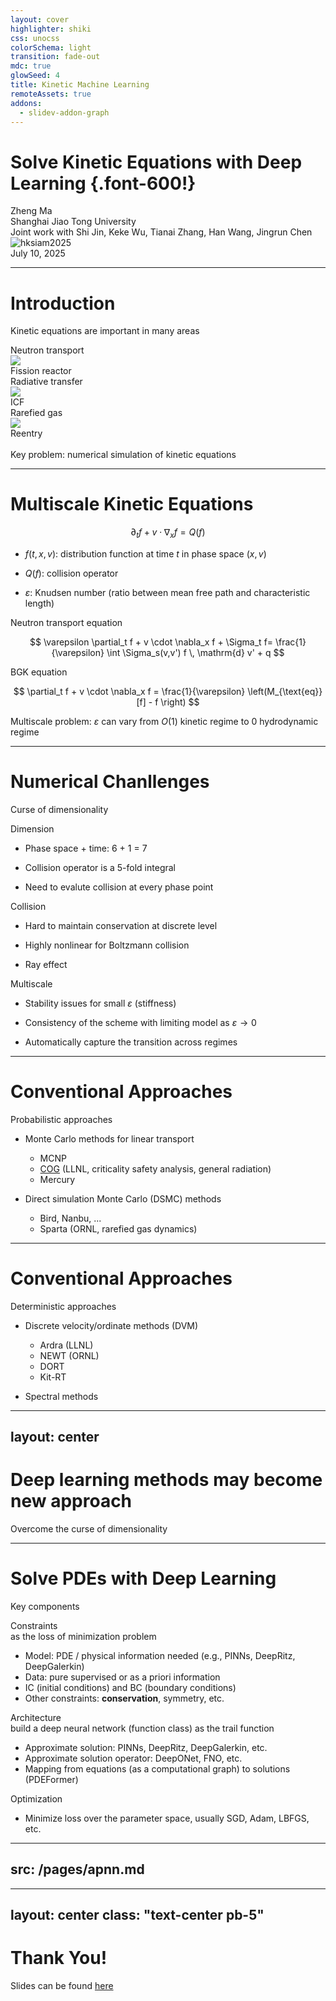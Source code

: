 ```yaml
---
layout: cover
highlighter: shiki
css: unocss
colorSchema: light
transition: fade-out
mdc: true
glowSeed: 4
title: Kinetic Machine Learning
remoteAssets: true
addons:
  - slidev-addon-graph
---
```


# Solve Kinetic Equations with Deep Learning {.font-600!}

<div flex="~ col gap-2">
  <div text-left text-2xl op75>Zheng Ma</div>
  <div text-left text-sm op50>Shanghai Jiao Tong University</div>
  <div text-left text-sm op50>Joint work with Shi Jin, Keke Wu, Tianai Zhang, Han Wang, Jingrun Chen</div>
</div>

<div abs-br mx-10 my-11 flex="~ col items-end" text-center>
  <img src="/hksiam2025_banner.png" alt="hksiam2025" border="~ blue/50 rounded-lg" shadow-l h10 mb1 op75 />
  <div text-sm opacity-75>July 10, 2025</div>
</div>

---

# Introduction

Kinetic equations are important in many areas

<div grid="~ cols-3 gap-2">
  <div flex="~ col gap-1" items-center>
    <div text-xl>Neutron transport</div>
    <img src="/reactor.png" border="~ violet/50 rounded-lg" shadow-l h-55 />
    <div>Fission reactor</div>
  </div>
  <div flex="~ col gap-1" items-center>
    <div text-xl>Radiative transfer</div>
    <img src="/icf.png" border="~ violet/50 rounded-lg" shadow-l h-55 />
    <div>ICF</div>
  </div>
  <div flex="~ col gap-1" items-center>
    <div text-xl>Rarefied gas</div>
    <img src="/reentry.png" border="~ violet/50 rounded-lg" shadow-l h-55 />
    <div>Reentry</div>
  </div>
</div>

<br>

<div border="~ violet/50 rounded-lg" shadow-l bg-violet:10 p5>
  <div text-center text-2xl>Key problem: numerical simulation of <Emphasis>kinetic equations</Emphasis></div>
</div>

---

# Multiscale Kinetic Equations

<div mt10 />

<div text-2xl>

$$
\partial_t f +  v \cdot \nabla_x f = Q(f)
$$

</div>

<div mt5 />

- $f(t, x, v)$: distribution function at time $t$ in phase space $(x, v)$

- $Q(f)$: collision operator

- $\varepsilon$: Knudsen number (ratio between mean free path and characteristic length)

<div v-click grid="~ cols-2 gap-4" mt5>

<div flex="~ col gap-2" border="~ violet/50 rounded-lg" shadow-l items-center>
  <div bg-violet:10 rounded-b text-base w-full py-2 px-3 op60>Neutron transport equation</div>
  <div text-base>

  $$
  \varepsilon \partial_t f + v \cdot \nabla_x f + \Sigma_t f= \frac{1}{\varepsilon} \int \Sigma_s(v,v') f \, \mathrm{d} v' + q
  $$

  </div>
</div>

<div flex="~ col gap-2" border="~ violet/50 rounded-lg" shadow-l items-center>
  <div bg-violet:10 rounded-b text-base w-full py-2 px-3 op60>BGK equation</div>
  <div text-base>

  $$
  \partial_t f + v \cdot \nabla_x f = \frac{1}{\varepsilon} \left(M_{\text{eq}}[f]  - f \right)
  $$

  </div>
</div>
</div>

<div v-click border="~ violet/50 rounded-lg" shadow-l mt-4>
  <div text-xl text-center>

  Multiscale problem: $\varepsilon$ can vary from $O(1)$ <Emphasis>kinetic regime</Emphasis> to $0$ <Emphasis>hydrodynamic regime</Emphasis>

  </div>
</div>

---

# Numerical Chanllenges

Curse of dimensionality

<div mt5 />

<div grid="~ gap-4 cols-3">

<div v-click flex="~ col gap-4" border="~ rose/50 rounded-lg" bg-rose:10 px4 p6>
  <div flex="~ gap-1 items-center" text-3xl ml--1>
    <div i-la-cubes text-rose text-4xl />
    <div text-rose>Dimension</div>
  </div>

  - Phase space + time: 6 + 1 = 7

  - Collision operator is a 5-fold integral

  - Need to evalute collision at every phase point

</div>

<div v-click flex="~ col gap-4" border="~ blue/50 rounded-lg" bg-blue:10 p6>
  <div flex="~ gap-1 items-center" text-3xl ml--1>
    <div i-gg-size text-blue text-4xl />
    <div text-blue>Collision</div>
  </div>

  - Hard to maintain conservation at discrete level

  - Highly nonlinear for Boltzmann collision

  - Ray effect

</div>

<div v-click flex="~ col gap-4" border="~ amber/50 rounded-lg" bg-amber:10 p6>
  <div flex="~ gap-1 items-center" text-3xl ml--1>
    <div i-gg-size text-amber text-4xl />
    <div text-amber>Multiscale</div>
  </div>

  - Stability issues for small $\varepsilon$ (stiffness)

  - Consistency of the scheme with limiting model as $\varepsilon \to 0$

  - Automatically capture the transition across regimes

</div>
</div>

---

# Conventional Approaches

Probabilistic approaches

- Monte Carlo methods for linear transport

  - MCNP
  - [COG](http://cog.llnl.gov) (LLNL, criticality safety analysis, general radiation)
  - Mercury

- Direct simulation Monte Carlo (DSMC) methods

  - Bird, Nanbu, ...
  - Sparta (ORNL, rarefied gas dynamics)

<ProsCons
  :pros="[
    'Easy implementation',
    'Relatively efficient',
  ]"
  :cons="[
    'Only half-order accuracy',
    'Converge slow',
    'Random fluctuations',
  ]"
/>

---

# Conventional Approaches

Deterministic approaches

- Discrete velocity/ordinate methods (DVM)

  - Ardra (LLNL)
  - NEWT (ORNL)
  - DORT
  - Kit-RT

<div v-click="3">

<div mt5 />

- Spectral methods

</div>

<ProsCons v-click.hide
  :pros="[
    'Maintain conservation',
    'High accuracy',
  ]"
  :cons="[
    'Expensive',
    'First or second order accuracy'
  ]"
/>

<ProsCons
  :pros="[
    'Spectral accuracy',
    'Relatively expensive',
  ]"
  :cons="[
    'Do not main conservation',
  ]"
/>

---
layout: center
---

<div flex="~ col gap-5 items-center">
  <div font-600 m--2 text-center>

  # Deep learning methods may become new approach

  </div>
  <div text-2xl op75 text-center>Overcome the curse of dimensionality</div>
</div>

---

# Solve PDEs with Deep Learning

Key components

<div flex="~ col gap-2">
<div v-click flex="~ col" border="~ rose/50 rounded-lg">
  <div flex="~ gap-2" items-center bg-rose:10 h10 pl4 py2>
    <div text-rose>Constraints</div>
    <div text-rose3>as the loss of minimization problem</div>
  </div>
  <div pl3 content-center>

  - Model: PDE / physical information needed (e.g., PINNs, DeepRitz, DeepGalerkin)
  - Data: pure supervised or as a priori information
  - IC (initial conditions) and BC (boundary conditions)
  - Other constraints: **conservation**, symmetry, etc.

  </div>
</div>
<div v-click flex="~ col" border="~ blue/50 rounded-lg">
  <div flex="~ gap-2" items-center bg-blue:10 h10 pl4 py2>
    <div text-blue>Architecture</div>
    <div text-blue3>build a deep neural network (function class) as the trail function</div>
  </div>
  <div pl3 content-center>

  - Approximate solution: PINNs, DeepRitz, DeepGalerkin, etc.
  - Approximate solution operator: DeepONet, FNO, etc.
  - Mapping from equations (as a computational graph) to solutions (PDEFormer)

  </div>
</div>

<div v-click flex="~ col" border="~ amber/50 rounded-lg">
  <div flex="~ gap-2" items-center bg-amber:10 h10 pl4 py2>
    <div text-amber>Optimization</div>
  </div>
  <div pl3 content-center>

  - Minimize loss over the parameter space, usually SGD, Adam, LBFGS, etc.

  </div>
</div>
</div>

---
src: /pages/apnn.md
---

---
layout: center
class: "text-center pb-5"
---

# Thank You!

Slides can be found [here](https://zheng-talks.netlify.app/2025/hksiam)
